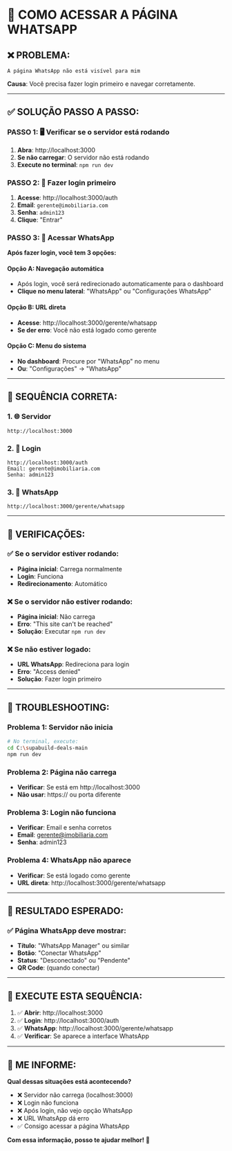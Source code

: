 # 📱 COMO ACESSAR A PÁGINA WHATSAPP

## ❌ **PROBLEMA:**
```
A página WhatsApp não está visível para mim
```

**Causa**: Você precisa fazer login primeiro e navegar corretamente.

---

## ✅ **SOLUÇÃO PASSO A PASSO:**

### **PASSO 1: 🖥️ Verificar se o servidor está rodando**
1. **Abra**: http://localhost:3000
2. **Se não carregar**: O servidor não está rodando
3. **Execute no terminal**: `npm run dev`

### **PASSO 2: 🔐 Fazer login primeiro**
1. **Acesse**: http://localhost:3000/auth
2. **Email**: `gerente@imobiliaria.com`
3. **Senha**: `admin123`
4. **Clique**: "Entrar"

### **PASSO 3: 📱 Acessar WhatsApp**
**Após fazer login, você tem 3 opções:**

#### **Opção A: Navegação automática**
- Após login, você será redirecionado automaticamente para o dashboard
- **Clique no menu lateral**: "WhatsApp" ou "Configurações WhatsApp"

#### **Opção B: URL direta**
- **Acesse**: http://localhost:3000/gerente/whatsapp
- **Se der erro**: Você não está logado como gerente

#### **Opção C: Menu do sistema**
- **No dashboard**: Procure por "WhatsApp" no menu
- **Ou**: "Configurações" → "WhatsApp"

---

## 🚀 **SEQUÊNCIA CORRETA:**

### **1. 🌐 Servidor**
```
http://localhost:3000
```

### **2. 🔐 Login**
```
http://localhost:3000/auth
Email: gerente@imobiliaria.com
Senha: admin123
```

### **3. 📱 WhatsApp**
```
http://localhost:3000/gerente/whatsapp
```

---

## 🎯 **VERIFICAÇÕES:**

### **✅ Se o servidor estiver rodando:**
- **Página inicial**: Carrega normalmente
- **Login**: Funciona
- **Redirecionamento**: Automático

### **❌ Se o servidor não estiver rodando:**
- **Página inicial**: Não carrega
- **Erro**: "This site can't be reached"
- **Solução**: Executar `npm run dev`

### **❌ Se não estiver logado:**
- **URL WhatsApp**: Redireciona para login
- **Erro**: "Access denied"
- **Solução**: Fazer login primeiro

---

## 🚨 **TROUBLESHOOTING:**

### **Problema 1: Servidor não inicia**
```bash
# No terminal, execute:
cd C:\supabuild-deals-main
npm run dev
```

### **Problema 2: Página não carrega**
- **Verificar**: Se está em http://localhost:3000
- **Não usar**: https:// ou porta diferente

### **Problema 3: Login não funciona**
- **Verificar**: Email e senha corretos
- **Email**: gerente@imobiliaria.com
- **Senha**: admin123

### **Problema 4: WhatsApp não aparece**
- **Verificar**: Se está logado como gerente
- **URL direta**: http://localhost:3000/gerente/whatsapp

---

## 🎉 **RESULTADO ESPERADO:**

### **✅ Página WhatsApp deve mostrar:**
- **Título**: "WhatsApp Manager" ou similar
- **Botão**: "Conectar WhatsApp"
- **Status**: "Desconectado" ou "Pendente"
- **QR Code**: (quando conectar)

---

## 🚀 **EXECUTE ESTA SEQUÊNCIA:**

1. ✅ **Abrir**: http://localhost:3000
2. ✅ **Login**: http://localhost:3000/auth
3. ✅ **WhatsApp**: http://localhost:3000/gerente/whatsapp
4. ✅ **Verificar**: Se aparece a interface WhatsApp

---

## 💬 **ME INFORME:**

**Qual dessas situações está acontecendo?**
- ❌ Servidor não carrega (localhost:3000)
- ❌ Login não funciona
- ❌ Após login, não vejo opção WhatsApp
- ❌ URL WhatsApp dá erro
- ✅ Consigo acessar a página WhatsApp

**Com essa informação, posso te ajudar melhor!** 🚀





